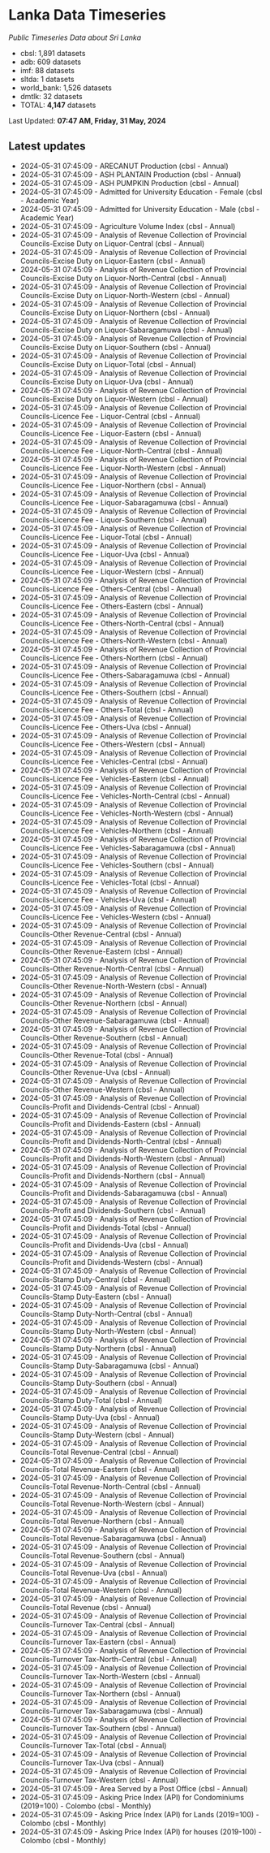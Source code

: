 # Lanka Data Timeseries
*Public Timeseries Data about Sri Lanka*

* cbsl: 1,891 datasets
* adb: 609 datasets
* imf: 88 datasets
* sltda: 1 datasets
* world_bank: 1,526 datasets
* dmtlk: 32 datasets
* TOTAL: **4,147** datasets

Last Updated: **07:47 AM, Friday, 31 May, 2024**

## Latest updates

* 2024-05-31 07:45:09 - ARECANUT Production (cbsl - Annual)
* 2024-05-31 07:45:09 - ASH PLANTAIN Production (cbsl - Annual)
* 2024-05-31 07:45:09 - ASH PUMPKIN Production (cbsl - Annual)
* 2024-05-31 07:45:09 - Admitted for University Education - Female (cbsl - Academic Year)
* 2024-05-31 07:45:09 - Admitted for University Education - Male (cbsl - Academic Year)
* 2024-05-31 07:45:09 - Agriculture Volume Index (cbsl - Annual)
* 2024-05-31 07:45:09 - Analysis of Revenue Collection of Provincial Councils-Excise Duty on Liquor-Central (cbsl - Annual)
* 2024-05-31 07:45:09 - Analysis of Revenue Collection of Provincial Councils-Excise Duty on Liquor-Eastern (cbsl - Annual)
* 2024-05-31 07:45:09 - Analysis of Revenue Collection of Provincial Councils-Excise Duty on Liquor-North-Central (cbsl - Annual)
* 2024-05-31 07:45:09 - Analysis of Revenue Collection of Provincial Councils-Excise Duty on Liquor-North-Western (cbsl - Annual)
* 2024-05-31 07:45:09 - Analysis of Revenue Collection of Provincial Councils-Excise Duty on Liquor-Northern (cbsl - Annual)
* 2024-05-31 07:45:09 - Analysis of Revenue Collection of Provincial Councils-Excise Duty on Liquor-Sabaragamuwa (cbsl - Annual)
* 2024-05-31 07:45:09 - Analysis of Revenue Collection of Provincial Councils-Excise Duty on Liquor-Southern (cbsl - Annual)
* 2024-05-31 07:45:09 - Analysis of Revenue Collection of Provincial Councils-Excise Duty on Liquor-Total (cbsl - Annual)
* 2024-05-31 07:45:09 - Analysis of Revenue Collection of Provincial Councils-Excise Duty on Liquor-Uva (cbsl - Annual)
* 2024-05-31 07:45:09 - Analysis of Revenue Collection of Provincial Councils-Excise Duty on Liquor-Western (cbsl - Annual)
* 2024-05-31 07:45:09 - Analysis of Revenue Collection of Provincial Councils-Licence Fee - Liquor-Central (cbsl - Annual)
* 2024-05-31 07:45:09 - Analysis of Revenue Collection of Provincial Councils-Licence Fee - Liquor-Eastern (cbsl - Annual)
* 2024-05-31 07:45:09 - Analysis of Revenue Collection of Provincial Councils-Licence Fee - Liquor-North-Central (cbsl - Annual)
* 2024-05-31 07:45:09 - Analysis of Revenue Collection of Provincial Councils-Licence Fee - Liquor-North-Western (cbsl - Annual)
* 2024-05-31 07:45:09 - Analysis of Revenue Collection of Provincial Councils-Licence Fee - Liquor-Northern (cbsl - Annual)
* 2024-05-31 07:45:09 - Analysis of Revenue Collection of Provincial Councils-Licence Fee - Liquor-Sabaragamuwa (cbsl - Annual)
* 2024-05-31 07:45:09 - Analysis of Revenue Collection of Provincial Councils-Licence Fee - Liquor-Southern (cbsl - Annual)
* 2024-05-31 07:45:09 - Analysis of Revenue Collection of Provincial Councils-Licence Fee - Liquor-Total (cbsl - Annual)
* 2024-05-31 07:45:09 - Analysis of Revenue Collection of Provincial Councils-Licence Fee - Liquor-Uva (cbsl - Annual)
* 2024-05-31 07:45:09 - Analysis of Revenue Collection of Provincial Councils-Licence Fee - Liquor-Western (cbsl - Annual)
* 2024-05-31 07:45:09 - Analysis of Revenue Collection of Provincial Councils-Licence Fee - Others-Central (cbsl - Annual)
* 2024-05-31 07:45:09 - Analysis of Revenue Collection of Provincial Councils-Licence Fee - Others-Eastern (cbsl - Annual)
* 2024-05-31 07:45:09 - Analysis of Revenue Collection of Provincial Councils-Licence Fee - Others-North-Central (cbsl - Annual)
* 2024-05-31 07:45:09 - Analysis of Revenue Collection of Provincial Councils-Licence Fee - Others-North-Western (cbsl - Annual)
* 2024-05-31 07:45:09 - Analysis of Revenue Collection of Provincial Councils-Licence Fee - Others-Northern (cbsl - Annual)
* 2024-05-31 07:45:09 - Analysis of Revenue Collection of Provincial Councils-Licence Fee - Others-Sabaragamuwa (cbsl - Annual)
* 2024-05-31 07:45:09 - Analysis of Revenue Collection of Provincial Councils-Licence Fee - Others-Southern (cbsl - Annual)
* 2024-05-31 07:45:09 - Analysis of Revenue Collection of Provincial Councils-Licence Fee - Others-Total (cbsl - Annual)
* 2024-05-31 07:45:09 - Analysis of Revenue Collection of Provincial Councils-Licence Fee - Others-Uva (cbsl - Annual)
* 2024-05-31 07:45:09 - Analysis of Revenue Collection of Provincial Councils-Licence Fee - Others-Western (cbsl - Annual)
* 2024-05-31 07:45:09 - Analysis of Revenue Collection of Provincial Councils-Licence Fee - Vehicles-Central (cbsl - Annual)
* 2024-05-31 07:45:09 - Analysis of Revenue Collection of Provincial Councils-Licence Fee - Vehicles-Eastern (cbsl - Annual)
* 2024-05-31 07:45:09 - Analysis of Revenue Collection of Provincial Councils-Licence Fee - Vehicles-North-Central (cbsl - Annual)
* 2024-05-31 07:45:09 - Analysis of Revenue Collection of Provincial Councils-Licence Fee - Vehicles-North-Western (cbsl - Annual)
* 2024-05-31 07:45:09 - Analysis of Revenue Collection of Provincial Councils-Licence Fee - Vehicles-Northern (cbsl - Annual)
* 2024-05-31 07:45:09 - Analysis of Revenue Collection of Provincial Councils-Licence Fee - Vehicles-Sabaragamuwa (cbsl - Annual)
* 2024-05-31 07:45:09 - Analysis of Revenue Collection of Provincial Councils-Licence Fee - Vehicles-Southern (cbsl - Annual)
* 2024-05-31 07:45:09 - Analysis of Revenue Collection of Provincial Councils-Licence Fee - Vehicles-Total (cbsl - Annual)
* 2024-05-31 07:45:09 - Analysis of Revenue Collection of Provincial Councils-Licence Fee - Vehicles-Uva (cbsl - Annual)
* 2024-05-31 07:45:09 - Analysis of Revenue Collection of Provincial Councils-Licence Fee - Vehicles-Western (cbsl - Annual)
* 2024-05-31 07:45:09 - Analysis of Revenue Collection of Provincial Councils-Other Revenue-Central (cbsl - Annual)
* 2024-05-31 07:45:09 - Analysis of Revenue Collection of Provincial Councils-Other Revenue-Eastern (cbsl - Annual)
* 2024-05-31 07:45:09 - Analysis of Revenue Collection of Provincial Councils-Other Revenue-North-Central (cbsl - Annual)
* 2024-05-31 07:45:09 - Analysis of Revenue Collection of Provincial Councils-Other Revenue-North-Western (cbsl - Annual)
* 2024-05-31 07:45:09 - Analysis of Revenue Collection of Provincial Councils-Other Revenue-Northern (cbsl - Annual)
* 2024-05-31 07:45:09 - Analysis of Revenue Collection of Provincial Councils-Other Revenue-Sabaragamuwa (cbsl - Annual)
* 2024-05-31 07:45:09 - Analysis of Revenue Collection of Provincial Councils-Other Revenue-Southern (cbsl - Annual)
* 2024-05-31 07:45:09 - Analysis of Revenue Collection of Provincial Councils-Other Revenue-Total (cbsl - Annual)
* 2024-05-31 07:45:09 - Analysis of Revenue Collection of Provincial Councils-Other Revenue-Uva (cbsl - Annual)
* 2024-05-31 07:45:09 - Analysis of Revenue Collection of Provincial Councils-Other Revenue-Western (cbsl - Annual)
* 2024-05-31 07:45:09 - Analysis of Revenue Collection of Provincial Councils-Profit and Dividends-Central (cbsl - Annual)
* 2024-05-31 07:45:09 - Analysis of Revenue Collection of Provincial Councils-Profit and Dividends-Eastern (cbsl - Annual)
* 2024-05-31 07:45:09 - Analysis of Revenue Collection of Provincial Councils-Profit and Dividends-North-Central (cbsl - Annual)
* 2024-05-31 07:45:09 - Analysis of Revenue Collection of Provincial Councils-Profit and Dividends-North-Western (cbsl - Annual)
* 2024-05-31 07:45:09 - Analysis of Revenue Collection of Provincial Councils-Profit and Dividends-Northern (cbsl - Annual)
* 2024-05-31 07:45:09 - Analysis of Revenue Collection of Provincial Councils-Profit and Dividends-Sabaragamuwa (cbsl - Annual)
* 2024-05-31 07:45:09 - Analysis of Revenue Collection of Provincial Councils-Profit and Dividends-Southern (cbsl - Annual)
* 2024-05-31 07:45:09 - Analysis of Revenue Collection of Provincial Councils-Profit and Dividends-Total (cbsl - Annual)
* 2024-05-31 07:45:09 - Analysis of Revenue Collection of Provincial Councils-Profit and Dividends-Uva (cbsl - Annual)
* 2024-05-31 07:45:09 - Analysis of Revenue Collection of Provincial Councils-Profit and Dividends-Western (cbsl - Annual)
* 2024-05-31 07:45:09 - Analysis of Revenue Collection of Provincial Councils-Stamp Duty-Central (cbsl - Annual)
* 2024-05-31 07:45:09 - Analysis of Revenue Collection of Provincial Councils-Stamp Duty-Eastern (cbsl - Annual)
* 2024-05-31 07:45:09 - Analysis of Revenue Collection of Provincial Councils-Stamp Duty-North-Central (cbsl - Annual)
* 2024-05-31 07:45:09 - Analysis of Revenue Collection of Provincial Councils-Stamp Duty-North-Western (cbsl - Annual)
* 2024-05-31 07:45:09 - Analysis of Revenue Collection of Provincial Councils-Stamp Duty-Northern (cbsl - Annual)
* 2024-05-31 07:45:09 - Analysis of Revenue Collection of Provincial Councils-Stamp Duty-Sabaragamuwa (cbsl - Annual)
* 2024-05-31 07:45:09 - Analysis of Revenue Collection of Provincial Councils-Stamp Duty-Southern (cbsl - Annual)
* 2024-05-31 07:45:09 - Analysis of Revenue Collection of Provincial Councils-Stamp Duty-Total (cbsl - Annual)
* 2024-05-31 07:45:09 - Analysis of Revenue Collection of Provincial Councils-Stamp Duty-Uva (cbsl - Annual)
* 2024-05-31 07:45:09 - Analysis of Revenue Collection of Provincial Councils-Stamp Duty-Western (cbsl - Annual)
* 2024-05-31 07:45:09 - Analysis of Revenue Collection of Provincial Councils-Total Revenue-Central (cbsl - Annual)
* 2024-05-31 07:45:09 - Analysis of Revenue Collection of Provincial Councils-Total Revenue-Eastern (cbsl - Annual)
* 2024-05-31 07:45:09 - Analysis of Revenue Collection of Provincial Councils-Total Revenue-North-Central (cbsl - Annual)
* 2024-05-31 07:45:09 - Analysis of Revenue Collection of Provincial Councils-Total Revenue-North-Western (cbsl - Annual)
* 2024-05-31 07:45:09 - Analysis of Revenue Collection of Provincial Councils-Total Revenue-Northern (cbsl - Annual)
* 2024-05-31 07:45:09 - Analysis of Revenue Collection of Provincial Councils-Total Revenue-Sabaragamuwa (cbsl - Annual)
* 2024-05-31 07:45:09 - Analysis of Revenue Collection of Provincial Councils-Total Revenue-Southern (cbsl - Annual)
* 2024-05-31 07:45:09 - Analysis of Revenue Collection of Provincial Councils-Total Revenue-Uva (cbsl - Annual)
* 2024-05-31 07:45:09 - Analysis of Revenue Collection of Provincial Councils-Total Revenue-Western (cbsl - Annual)
* 2024-05-31 07:45:09 - Analysis of Revenue Collection of Provincial Councils-Total Revenue (cbsl - Annual)
* 2024-05-31 07:45:09 - Analysis of Revenue Collection of Provincial Councils-Turnover Tax-Central (cbsl - Annual)
* 2024-05-31 07:45:09 - Analysis of Revenue Collection of Provincial Councils-Turnover Tax-Eastern (cbsl - Annual)
* 2024-05-31 07:45:09 - Analysis of Revenue Collection of Provincial Councils-Turnover Tax-North-Central (cbsl - Annual)
* 2024-05-31 07:45:09 - Analysis of Revenue Collection of Provincial Councils-Turnover Tax-North-Western (cbsl - Annual)
* 2024-05-31 07:45:09 - Analysis of Revenue Collection of Provincial Councils-Turnover Tax-Northern (cbsl - Annual)
* 2024-05-31 07:45:09 - Analysis of Revenue Collection of Provincial Councils-Turnover Tax-Sabaragamuwa (cbsl - Annual)
* 2024-05-31 07:45:09 - Analysis of Revenue Collection of Provincial Councils-Turnover Tax-Southern (cbsl - Annual)
* 2024-05-31 07:45:09 - Analysis of Revenue Collection of Provincial Councils-Turnover Tax-Total (cbsl - Annual)
* 2024-05-31 07:45:09 - Analysis of Revenue Collection of Provincial Councils-Turnover Tax-Uva (cbsl - Annual)
* 2024-05-31 07:45:09 - Analysis of Revenue Collection of Provincial Councils-Turnover Tax-Western (cbsl - Annual)
* 2024-05-31 07:45:09 - Area Served by a Post Office (cbsl - Annual)
* 2024-05-31 07:45:09 - Asking Price Index (API) for Condominiums (2019=100) - Colombo (cbsl - Monthly)
* 2024-05-31 07:45:09 - Asking Price Index (API) for Lands (2019=100) - Colombo (cbsl - Monthly)
* 2024-05-31 07:45:09 - Asking Price Index (API) for houses (2019-100) - Colombo (cbsl - Monthly)